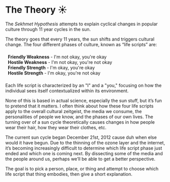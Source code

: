 <script lang="ts">
  import Divider from "$lib/components/Divider.svelte"
  import Head from "$lib/components/Head.svelte"
</script>

<style lang="postcss">
  ul {
    list-style: none;
    padding: 0.5rem;
  }
</style>

<Head title="The Theory ☀️" description="Friendly Strength examines culture through the lens of the Sekhmet Hypothesis." />

# The Theory ☀️

<Divider />

The _Sekhmet Hypothesis_ attempts to explain cyclical changes in popular culture through 11 year cycles in the sun.

The theory goes that every 11 years, the sun shifts and triggers cultural change. The four different phases of culture, known as “life scripts” are:

- **Friendly Weakness** - I'm not okay, you're okay
- **Hostile Weakness** - I'm not okay, you're not okay
- **Friendly Strength** - I'm okay, you're okay
- **Hostile Strength** - I'm okay, you're not okay

Each life script is characterized by an "I" and a "you," focusing on how the individual sees itself contextualized within its environment.

None of this is based in actual science, especially the sun stuff, but it’s fun to pretend that it matters. I often think about how these four life scripts apply to the overall cultural zeitgeist, the media we consume, the personalities of people we know, and the phases of our own lives. The turning over of a sun cycle theoretically causes changes in how people wear their hair, how they wear their clothes, etc.

The current sun cycle began December 21st, 2012 cause duh when else would it have begun. Due to the thinning of the ozone layer and the internet, it’s becoming increasingly difficult to determine which life script phase just ended and which one is coming next. By dissecting some of the media and the people around us, perhaps we’ll be able to get a better perspective.

The goal is to pick a person, place, or thing and attempt to choose which life script that thing embodies, then give a short explanation.
